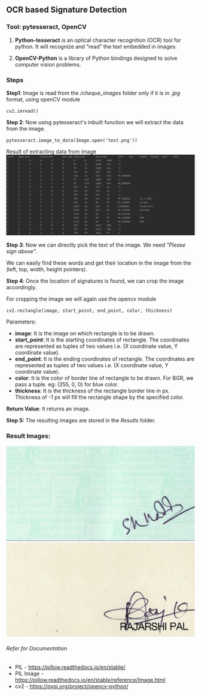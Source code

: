 ## OCR based Signature Detection


### Tool: pytesseract, OpenCV

1. **Python-tesseract** is an optical character recognition (OCR) tool for python.
It will recognize and “read” the text embedded in images.

2. **OpenCV-Python** is a library of Python bindings designed to solve computer vision problems.


### Steps

**Step1**: Image is read from the */cheque_images* folder only if it is in *.jpg* format, using openCV module

    cv2.imread()

**Step 2**: Now using pytesseract's inbuilt function we will extract the data from the image.
    
    pytesseract.image_to_data(Image.open('test.png'))

Result of extracting data from image
![OCR_image_data.png](../../../images/OCR_image_data.png)

**Step 3**: Now we can directly pick the text of the image.
We need *"Please sign above"*.

We can easily find these words and get their location in the image from the (left, top, width, height pointers).

**Step 4**: Once the location of signatures is found, we can crop the image accordingly.

For cropping the image we will again use the opencv module

    cv2.rectangle(image, start_point, end_point, color, thickness)

Parameters:

* **image**: It is the image on which rectangle is to be drawn.
* **start_point**: It is the starting coordinates of rectangle. The coordinates are represented as tuples of two values i.e. (X coordinate value, Y coordinate value).
* **end_point**: It is the ending coordinates of rectangle. The coordinates are represented as tuples of two values i.e. (X coordinate value, Y coordinate value).
* **color**: It is the color of border line of rectangle to be drawn. For BGR, we pass a tuple. eg: (255, 0, 0) for blue color.
* **thickness**: It is the thickness of the rectangle border line in px. Thickness of -1 px will fill the rectangle shape by the specified color.

**Return Value**: It returns an image.

**Step 5:** The resulting images are stored in the *Results* folder. 

### Result Images:
![Result1.png](../../../images/OCR_Result_Image1.png)
![Result2.png](../../../images/OCR_Result_Image2.png)

###### Refer for Documentation 
* PIL - https://pillow.readthedocs.io/en/stable/
* PIL Image - https://pillow.readthedocs.io/en/stable/reference/Image.html
* cv2 - https://pypi.org/project/opencv-python/
